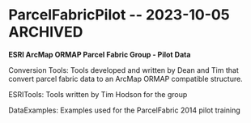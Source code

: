 # ParcelFabricPilot -- 2023-10-05 ARCHIVED

<b>ESRI ArcMap ORMAP Parcel Fabric Group - Pilot Data</b>

Conversion Tools: Tools developed and written by Dean and Tim that convert parcel fabric data to an ArcMap ORMAP compatible structure. 

ESRITools: Tools written by Tim Hodson for the group 

DataExamples: Examples used for the ParcelFabric 2014 pilot training  

